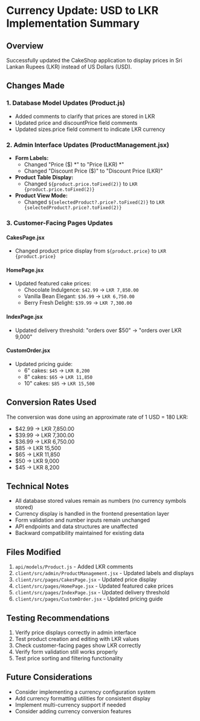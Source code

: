 # Currency Update: USD to LKR Implementation Summary

## Overview
Successfully updated the CakeShop application to display prices in Sri Lankan Rupees (LKR) instead of US Dollars (USD).

## Changes Made

### 1. Database Model Updates (Product.js)
- Added comments to clarify that prices are stored in LKR
- Updated price and discountPrice field comments
- Updated sizes.price field comment to indicate LKR currency

### 2. Admin Interface Updates (ProductManagement.jsx)
- **Form Labels:**
  - Changed "Price ($) *" to "Price (LKR) *"
  - Changed "Discount Price ($)" to "Discount Price (LKR)"
- **Product Table Display:**
  - Changed `${product.price.toFixed(2)}` to `LKR {product.price.toFixed(2)}`
- **Product View Mode:**
  - Changed `${selectedProduct?.price?.toFixed(2)}` to `LKR {selectedProduct?.price?.toFixed(2)}`

### 3. Customer-Facing Pages Updates

#### CakesPage.jsx
- Changed product price display from `${product.price}` to `LKR {product.price}`

#### HomePage.jsx
- Updated featured cake prices:
  - Chocolate Indulgence: `$42.99` → `LKR 7,850.00`
  - Vanilla Bean Elegant: `$36.99` → `LKR 6,750.00`
  - Berry Fresh Delight: `$39.99` → `LKR 7,300.00`

#### IndexPage.jsx
- Updated delivery threshold: "orders over $50" → "orders over LKR 9,000"

#### CustomOrder.jsx
- Updated pricing guide:
  - 6" cakes: `$45` → `LKR 8,200`
  - 8" cakes: `$65` → `LKR 11,850`
  - 10" cakes: `$85` → `LKR 15,500`

## Conversion Rates Used
The conversion was done using an approximate rate of 1 USD = 180 LKR:
- $42.99 → LKR 7,850.00
- $39.99 → LKR 7,300.00
- $36.99 → LKR 6,750.00
- $85 → LKR 15,500
- $65 → LKR 11,850
- $50 → LKR 9,000
- $45 → LKR 8,200

## Technical Notes
- All database stored values remain as numbers (no currency symbols stored)
- Currency display is handled in the frontend presentation layer
- Form validation and number inputs remain unchanged
- API endpoints and data structures are unaffected
- Backward compatibility maintained for existing data

## Files Modified
1. `api/models/Product.js` - Added LKR comments
2. `client/src/admin/ProductManagement.jsx` - Updated labels and displays
3. `client/src/pages/CakesPage.jsx` - Updated price display
4. `client/src/pages/HomePage.jsx` - Updated featured cake prices
5. `client/src/pages/IndexPage.jsx` - Updated delivery threshold
6. `client/src/pages/CustomOrder.jsx` - Updated pricing guide

## Testing Recommendations
1. Verify price displays correctly in admin interface
2. Test product creation and editing with LKR values
3. Check customer-facing pages show LKR correctly
4. Verify form validation still works properly
5. Test price sorting and filtering functionality

## Future Considerations
- Consider implementing a currency configuration system
- Add currency formatting utilities for consistent display
- Implement multi-currency support if needed
- Consider adding currency conversion features
